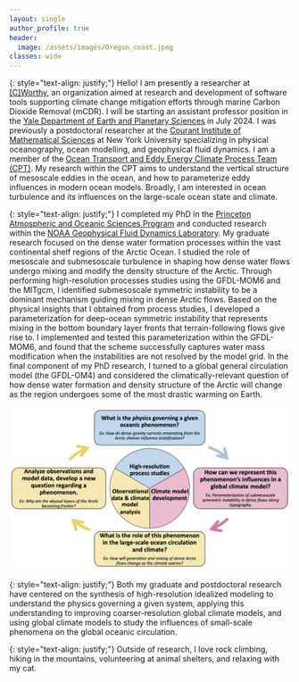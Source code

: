 ```yaml
---
layout: single
author_profile: true
header:
  image: /assets/images/Oregon_coast.jpeg
classes: wide
---
```

{: style="text-align: justify;"}
Hello!
I am presently a researcher at [[C]Worthy](https://cworthy.org/), an organization aimed at research and development of software tools supporting climate change mitigation efforts through marine Carbon Dioxide Removal (mCDR). I will be starting an assistant professor position in the [Yale Department of Earth and Planetary Sciences](https://earth.yale.edu/) in July 2024. 
I was previously a postdoctoral researcher at the [Courant Institute of Mathematical Sciences](https://caos.cims.nyu.edu)
at New York University specializing in physical oceanography, ocean modelling, and geophysical fluid dynamics.
I am a member of the [Ocean Transport and Eddy Energy Climate Process Team (CPT)](https://ocean-eddy-cpt.github.io).
My research within the CPT aims to understand the vertical structure of mesoscale eddies in the ocean, and how to parameterize eddy influences in modern ocean models.
Broadly, I am interested in ocean turbulence and its influences on the large-scale ocean state and climate.

{: style="text-align: justify;"}
I completed my PhD in the [Princeton Atmospheric and Oceanic Sciences Program](https://aos.princeton.edu) and conducted research within the [NOAA Geophysical Fluid Dynamics Laboratory](https://www.gfdl.noaa.gov).
My graduate research focused on the dense water formation processes within the vast continental shelf regions of the Arctic Ocean.
I studied the role of mesoscale and submesoscale turbulence in shaping how dense water flows undergo mixing and modify the density structure of the Arctic.
Through performing high-resolution processes studies using the GFDL-MOM6 and the MITgcm, I identified submesoscale symmetric instability to be a dominant mechanism guiding mixing in dense Arctic flows.
Based on the physical insights that I obtained from process studies, I developed a parameterization for deep-ocean symmetric instability that represents mixing in the bottom boundary layer fronts that terrain-following flows give rise to.
I implemented and tested this parameterization within the GFDL-MOM6, and found that the scheme successfully captures water mass modification when the instabilities are not resolved by the model grid.
In the final component of my PhD research, I turned to a global general circulation model (the GFDL-OM4) and considered the climatically-relevant question of how dense water formation and density structure of the Arctic will change as the region undergoes some of the most drastic warming on Earth.

<img src="/assets/images/research_chart.jpg">

{: style="text-align: justify;"}
Both my graduate and postdoctoral research have centered on the synthesis of high-resolution idealized modeling to understand the physics governing a given system, applying this understanding to improving coarser-resolution global climate models, and using global climate models to study the influences of small-scale phenomena on the global oceanic circulation.

{: style="text-align: justify;"}
Outside of research, I love rock climbing, hiking in the mountains, volunteering at animal shelters, and relaxing with my cat.

